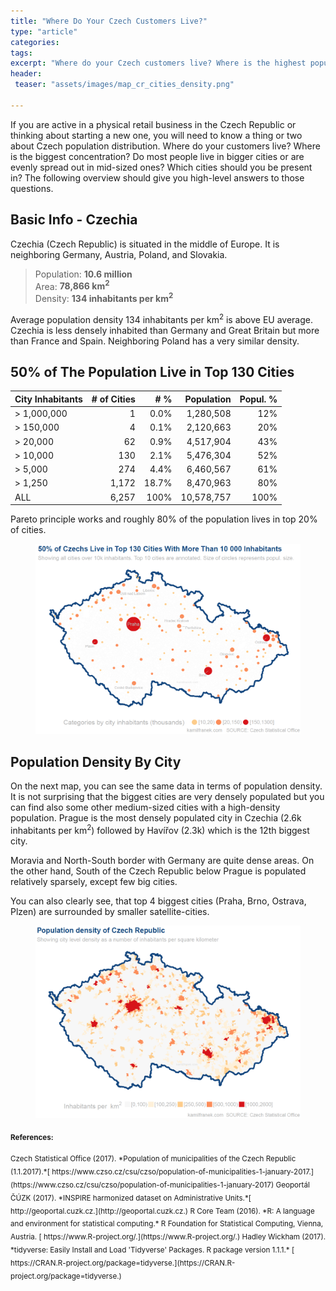 ```yaml
---
title: "Where Do Your Czech Customers Live?"
type: "article"
categories:
tags:
excerpt: "Where do your Czech customers live? Where is the highest population density? Do most people live in bigger cities or are they evenly spread out in mid-sized ones? Which cities should you be present in?"
header:
 teaser: "assets/images/map_cr_cities_density.png"
 
---
```

If you are active in a physical retail business in the Czech Republic or thinking about starting a new one, you will need to know a thing or two about Czech population distribution. Where do your customers live? Where is the biggest concentration? Do most people live in bigger cities or are evenly spread out in mid-sized ones? Which cities should you be present in? The following overview should give you high-level answers to those questions.

## Basic Info - Czechia
Czechia (Czech Republic) is situated in the middle of Europe. It is neighboring  Germany, Austria, Poland, and Slovakia.

> Population: **10.6 million**  
> Area: **78,866 km<sup>2</sup>**  
> Density: **134 inhabitants per km<sup>2</sup>**

Average population density 134 inhabitants per km<sup>2</sup> is above EU average. Czechia is less densely inhabited than Germany and Great Britain but more than France and Spain. Neighboring Poland has a very similar density.

## 50% of The Population Live in Top 130 Cities

| City Inhabitants| # of Cities| # % | Population  | Popul. %|
|--------|-----:| ------:|------------:|-------:|
|> 1,000,000| 1     | 0.0%| 1,280,508| 12%| 
|> 150,000  | 4     | 0.1%| 2,120,663| 20%| 
|> 20,000   | 62    | 0.9%| 4,517,904| 43%|
|> 10,000   | 130   | 2.1%| 5,476,304| 52%|
|> 5,000    | 274   | 4.4%| 6,460,567| 61%|
|> 1,250    | 1,172 |18.7%| 8,470,963| 80%|
|ALL        | 6,257 |100% |10,578,757|100%|

Pareto principle works and roughly 80% of the population lives in top 20% of cities.

<figure>
    <a href="/assets/images/map_cr_cities_bubbles.png"><img src="/assets/images/map_cr_cities_bubbles.png"></a>
    <figcaption></figcaption>
</figure>

## Population Density By City
On the next map, you can see the same data in terms of population density. It is not surprising that the biggest cities are very densely populated but you can find also some other medium-sized cities with a high-density population. Prague is the most densely populated city in Czechia (2.6k inhabitants per km<sup>2</sup>) followed by Havířov (2.3k) which is the 12th biggest city. 

Moravia and North-South border with Germany are quite dense areas. On the other hand, South of the Czech Republic below Prague is populated relatively sparsely, except few big cities.

You can also clearly see, that top 4 biggest cities (Praha, Brno, Ostrava, Plzen) are surrounded by smaller satellite-cities.



<figure>
    <a href="/assets/images/map_cr_cities_density.png"><img src="/assets/images/map_cr_cities_density.png"></a>
    <figcaption></figcaption>
</figure>

<sub>**References:**</sub>

<sub>
Czech Statistical Office (2017). *Population of municipalities of the Czech Republic (1.1.2017).*[ https://www.czso.cz/csu/czso/population-of-municipalities-1-january-2017.](https://www.czso.cz/csu/czso/population-of-municipalities-1-january-2017)
</sub>

<sub>
Geoportál ČÚZK (2017). *INSPIRE harmonized dataset on Administrative Units.*[ http://geoportal.cuzk.cz.](http://geoportal.cuzk.cz.) 
</sub>

<sub>
R Core Team (2016). *R: A language and environment for statistical computing.* R Foundation for Statistical Computing, Vienna, Austria. [ https://www.R-project.org/.](https://www.R-project.org/.) 
</sub>

<sub>
Hadley Wickham (2017). *tidyverse: Easily Install and Load 'Tidyverse' Packages. R package version 1.1.1.*  [ https://CRAN.R-project.org/package=tidyverse.](https://CRAN.R-project.org/package=tidyverse.) 
</sub>


